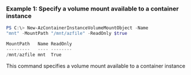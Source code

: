 ### Example 1: Specify a volume mount available to a container instance
```powershell
PS C:\> New-AzContainerInstanceVolumeMountObject -Name 
"mnt" -MountPath "/mnt/azfile" -ReadOnly $true

MountPath   Name ReadOnly
---------   ---- --------
/mnt/azfile mnt  True
```

This command specifies a volume mount available to a container instance


